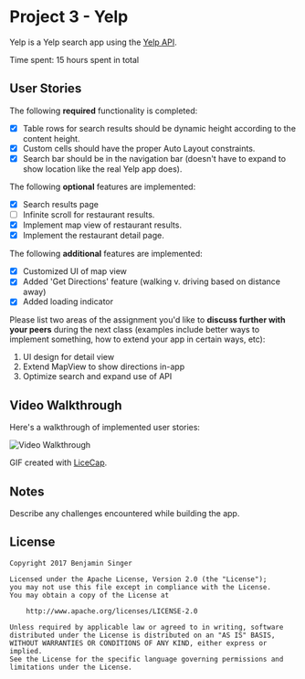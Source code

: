 # Project 3 - Yelp

Yelp is a Yelp search app using the [Yelp API](http://www.yelp.com/developers/documentation/v2/search_api).

Time spent: 15 hours spent in total

## User Stories

The following **required** functionality is completed:

- [X] Table rows for search results should be dynamic height according to the content height.
- [X] Custom cells should have the proper Auto Layout constraints.
- [X] Search bar should be in the navigation bar (doesn't have to expand to show location like the real Yelp app does).

The following **optional** features are implemented:

- [X] Search results page
- [ ] Infinite scroll for restaurant results.
- [X] Implement map view of restaurant results.
- [X] Implement the restaurant detail page.

The following **additional** features are implemented:

- [X] Customized UI of map view
- [X] Added 'Get Directions' feature (walking v. driving based on distance away)
- [X] Added loading indicator

Please list two areas of the assignment you'd like to **discuss further with your peers** during the next class (examples include better ways to implement something, how to extend your app in certain ways, etc):

1. UI design for detail view
2. Extend MapView to show directions in-app
3. Optimize search and expand use of API

## Video Walkthrough 

Here's a walkthrough of implemented user stories:

<img src='http://i.imgur.com/U9LW1Og.gif' title='Video Walkthrough' width='' alt='Video Walkthrough' />

GIF created with [LiceCap](http://www.cockos.com/licecap/).

## Notes

Describe any challenges encountered while building the app.

## License

    Copyright 2017 Benjamin Singer

    Licensed under the Apache License, Version 2.0 (the "License");
    you may not use this file except in compliance with the License.
    You may obtain a copy of the License at

        http://www.apache.org/licenses/LICENSE-2.0

    Unless required by applicable law or agreed to in writing, software
    distributed under the License is distributed on an "AS IS" BASIS,
    WITHOUT WARRANTIES OR CONDITIONS OF ANY KIND, either express or implied.
    See the License for the specific language governing permissions and
    limitations under the License.
